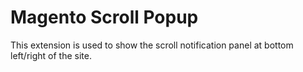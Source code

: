 # Magento Scroll Popup
This extension is used to show the scroll notification panel at bottom left/right of the site.
